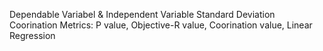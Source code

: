 Dependable Variabel & Independent Variable
Standard Deviation
Coorination Metrics: P value, Objective-R value, Coorination value, 
Linear Regression 
